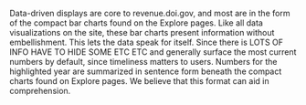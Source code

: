 Data-driven displays are core to revenue.doi.gov, and most are in the form of the compact bar charts found on the Explore pages. Like all data visualizations on the site, these bar charts present information without embellishment. This lets the data speak for itself. Since there is LOTS OF INFO HAVE TO HIDE SOME ETC ETC and generally surface the most current numbers by default, since timeliness matters to users. Numbers for the highlighted year are summarized in sentence form beneath the compact charts found on Explore pages. We believe that this format can aid in comprehension.
